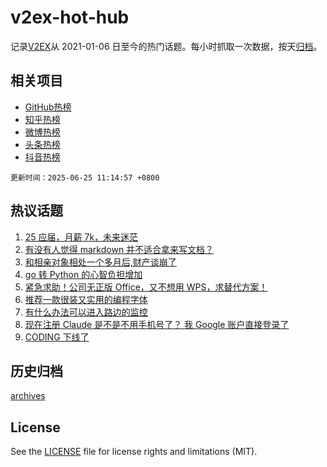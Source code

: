 # v2ex-hot-hub

 记录[V2EX](https://www.v2ex.com/)从 2021-01-06 日至今的热门话题。每小时抓取一次数据，按天[归档](archives)。
 
 ## 相关项目

- [GitHub热榜](https://github.com/lonnyzhang423/github-hot-hub)
- [知乎热榜](https://github.com/lonnyzhang423/zhihu-hot-hub)
- [微博热榜](https://github.com/lonnyzhang423/weibo-hot-hub)
- [头条热榜](https://github.com/lonnyzhang423/toutiao-hot-hub)
- [抖音热榜](https://github.com/lonnyzhang423/douyin-hot-hub)


 `更新时间：2025-06-25 11:14:57 +0800`

## 热议话题

1. [25 应届，月薪 7k，未来迷茫](https://www.v2ex.com/t/1140656)
1. [有没有人觉得 markdown 并不适合拿来写文档？](https://www.v2ex.com/t/1140628)
1. [和相亲对象相处一个多月后,财产谈崩了](https://www.v2ex.com/t/1140837)
1. [go 转 Python 的心智负担增加](https://www.v2ex.com/t/1140619)
1. [紧急求助！公司无正版 Office，又不想用 WPS，求替代方案！](https://www.v2ex.com/t/1140670)
1. [推荐一款很装又实用的编程字体](https://www.v2ex.com/t/1140755)
1. [有什么办法可以进入路边的监控](https://www.v2ex.com/t/1140795)
1. [现在注册 Claude 是不是不用手机号了？ 我 Google 账户直接登录了](https://www.v2ex.com/t/1140689)
1. [CODING 下线了](https://www.v2ex.com/t/1140648)

## 历史归档

[archives](archives)

## License

See the [LICENSE](LICENSE) file for license rights and limitations (MIT).
